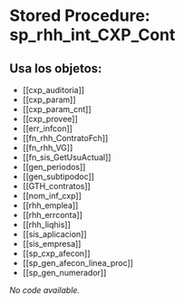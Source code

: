 # Stored Procedure: sp_rhh_int_CXP_Cont

## Usa los objetos:
- [[cxp_auditoria]]
- [[cxp_param]]
- [[cxp_param_cnt]]
- [[cxp_provee]]
- [[err_infcon]]
- [[fn_rhh_ContratoFch]]
- [[fn_rhh_VG]]
- [[fn_sis_GetUsuActual]]
- [[gen_periodos]]
- [[gen_subtipodoc]]
- [[GTH_contratos]]
- [[nom_inf_cxp]]
- [[rhh_emplea]]
- [[rhh_errconta]]
- [[rhh_liqhis]]
- [[sis_aplicacion]]
- [[sis_empresa]]
- [[sp_cxp_afecon]]
- [[sp_gen_afecon_linea_proc]]
- [[sp_gen_numerador]]

*No code available.*
